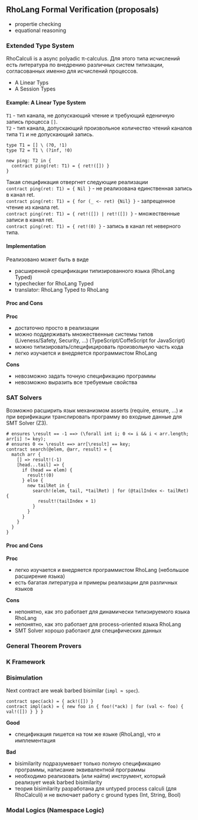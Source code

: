 ## RhoLang Formal Verification (proposals)
- propertie checking
- equational reasoning

### Extended Type System
RhoCalculi is a async polyadic π-calculus. Для этого типа исчислений есть литература по внедрению различных систем типизации, согласованных именно для исчислений процессов.
- A Linear Typs
- A Session Types


#### Example: A Linear Type System
```T1``` - тип канала, не допускающий чтение и требующий еденичную запись процесса ```[]```.  
```T2``` - тип канала, допускающий произвольное количество чтений каналов типа ```T1``` и не допускающий запись.  
```
type T1 = [] \ (?0, !1)
type T2 = T1 \ (?inf, !0)

new ping: T2 in {
  contract ping(ret: T1) = { ret!([]) }
}
```
Такая спецификация отвергнет следующие реализации   
```contract ping(ret: T1) = { Nil }``` - не реализована единственная запись в канал ret.  
```contract ping(ret: T1) = { for (_ <- ret) {Nil} }``` - запрещенное чтение из канала ret.  
```contract ping(ret: T1) = { ret!([]) | ret!([]) }``` - множественные записи в канал ret.  
```contract ping(ret: T1) = { ret!(0) }``` - запись в канал ret неверного типа.  

#### Implementation
Реализовано может быть в виде
- расширенной срецификации типизированного языка (RhoLang Typed)
- typechecker for RhoLang Typed
- translator: RhoLang Typed to RhoLang

#### Proc and Cons
**Proc**  
- достаточно просто в реализации
- можно поддерживать множественные системы типов (Liveness/Safety, Security, ...) (TypeScript/CoffeScript for JavaScript) 
- можно типизировать/специфицировать произвольную часть кода
- легко изучается и внедряется программистом RhoLang

**Cons**  
- невозможно задать точную спецификацию программы
- невозможно выразить все требуемые свойства

### SAT Solvers
Возможно расширить язык механизмом asserts (require, ensure, ...) и при верификации транслировать программу во входные данные для SMT Solver (Z3).
```  
# ensures \result == -1 ==> (\forall int i; 0 <= i && i < arr.length; arr[i] != key);
# ensures 0 <= \result ==> arr[\result] == key;
contract search(@elem, @arr, result) = {  
  match arr {
    [] => result!(-1)
    [head...tail] => {
      if (head == elem) { 
        result!(0)
      } else {
        new tailRet in {
          search!(elem, tail, *tailRet) | for (@tailIndex <- tailRet) {
            result!(tailIndex + 1)
          }
        }
      }
    }
  }
}
```
#### Proc and Cons
**Proc**  
- легко изучается и внедряется программистом RhoLang (небольшое расширение языка)
- есть багатая литература и примеры реализации для различных языков

**Cons**  
- непонятно, как это работает для динамически типизируемого языка RhoLang
- непонятно, как это работает для process-oriented языка RhoLang
- SMT Solver хорошо работают для специфических данных

### General Theorem Provers

### K Framework

### Bisimulation
Next contract are weak barbed bisimilar (```impl ≈ spec```). 
```
contract spec(ack) = { ack!([]) }
contract impl(ack) = { new foo in { foo!(*ack) | for (val <- foo) { val!([]) } } }
```
**Good** 
  - спецификация пишется на том же языке (RhoLang), что и имплементация  
  
**Bad**  
  - bisimilarity подразумевает только полную спецификацию программы, написание эквивалентной программы
  - необходимо реализовать (или найти) инструмент, который реализует weak barbed bisimilarity
  - теория bisimilarity разработана для untyped process calculi (для RhoCalculi) и не включает работу с ground types (Int, String, Bool)

### Modal Logics (Namespace Logic)
